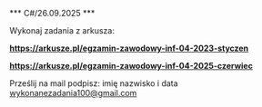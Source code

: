 *** C#/26.09.2025 ***

Wykonaj zadania z arkusza:

**https://arkusze.pl/egzamin-zawodowy-inf-04-2023-styczen**

**https://arkusze.pl/egzamin-zawodowy-inf-04-2025-czerwiec**

Prześlij na mail podpisz:
imię nazwisko i data 
wykonanezadania100@gmail.com
